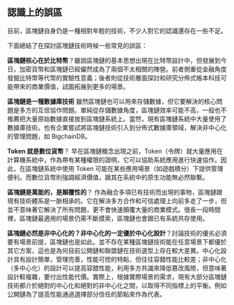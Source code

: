 ## 認識上的誤區

目前，區塊鏈自身仍是一種相對年輕的技術，不少人對它的認識還存在一些不足。

下面總結了在探討區塊鏈技術時候一些常見的誤區：

**區塊鏈核心在於比特幣**？雖說區塊鏈的基本思想出現在比特幣設計中，但發展到今日，加密貨幣和區塊鏈已經儼然成為了兩個不太相關的陣營。前者側重從金融角度發掘比特幣等代幣的實驗性意義；後者則從技術層面探討和研究分佈式帳本科技可能帶來的商業價值，試圖拓展到更多的場景。

**區塊鏈是一種數據庫技術** 雖然區塊鏈也可以用來存儲數據，但它要解決的核心問題是多方的互信協作問題。單純從存儲數據角度，區塊鏈效率可能不高，一般也不推薦把大量原始數據直接放到區塊鏈系統上。當然，現有區塊鏈系統中大量使用了數據庫技術。也有企業嘗試將區塊鏈技術引入到分佈式數據庫領域，解決非中心化的管理問題，如 BigchainDB。

**Token 就是數位貨幣**？ 早在區塊鏈概念出現之前，Token（令牌）就大量應用在計算機系統中，作為帶有某種權限的證明，它可以協助系統應用進行快速協作。因此，在區塊鏈系統中使用 Token 可能在某些應用場景（如遊戲積分）下提供管理便利。而數位貨幣則強調經濟價值，跟其在系統中的原生功能無必然聯繫。

**區塊鏈是萬能的，是顛覆性的**？ 作為融合多項已有技術而出現的事物，區塊鏈跟現有技術體系是一脈相承的。它在解決多方合作和可信處理上向前多走了一步，但並不意味著它解決了所有問題，更不會快速顛覆大量的商業模式。很長一段時間裡，區塊鏈最適用的場景仍需不斷摸索，區塊鏈也會跟已有系統共存使用。

**區塊鏈必然是非中心化的？非中心化的一定優於中心化設計**？討論技術的優劣必須要有場景前提，區塊鏈也是如此。並不存在某種區塊鏈技術能在任意場景下都優於其它方案，這也是為何目前公開鏈和聯盟鏈在技術選型上存在較大差異。中心化設計具有設計簡單，管理完善，性能可控的特點，但往往容錯性能比較差；非中心化（多中心化）的設計可以提高容錯性能，利用多方共識來降低篡改風險，但意味著設計較複雜，要付出性能代價。實際上，根據實際場景的需求，現有大部分區塊鏈技術都介於絕對的中心化和絕對的非中心化之間，以取得不同指標上的平衡。例如公開鏈為了提高性能通過選擇部分信任的節點來作為代表。
